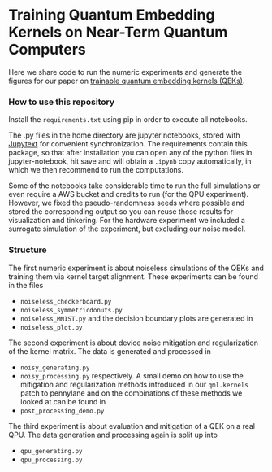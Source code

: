# Training Quantum Embedding Kernels on Near-Term Quantum Computers

Here we share code to run the numeric experiments and generate the figures for our paper on [trainable quantum embedding kernels (QEKs)](https://arxiv.org/).

### How to use this repository
Install the `requirements.txt` using pip in order to execute all notebooks.

The .py files in the home directory are jupyter notebooks, stored with [Jupytext](https://jupytext.readthedocs.io/en/latest/) for convenient synchronization.
The requirements contain this package, so that after installation you can open any of the python files in jupyter-notebook, hit save and will obtain a `.ipynb`
copy automatically, in which we then recommend to run the computations.

Some of the notebooks take considerable time to run the full simulations or even require a AWS bucket and credits to run (for the QPU experiment).
However, we fixed the pseudo-randomness seeds where possible and stored the corresponding output so you can reuse those results for visualization and tinkering.
For the hardware experiment we included a surrogate simulation of the experiment, but excluding our noise model.

### Structure
The first numeric experiment is about noiseless simulations of the QEKs and training them via kernel target alignment. These experiments can be found in the files
* `noiseless_checkerboard.py`
* `noiseless_symmetricdonuts.py`
* `noiseless_MNIST.py`
and the decision boundary plots are generated in
* `noiseless_plot.py`

The second experiment is about device noise mitigation and regularization of the kernel matrix. The data is generated and processed in
* `noisy_generating.py`
* `noisy_processing.py`
respectively. A small demo on how to use the mitigation and regularization methods introduced in our `qml.kernels` patch to pennylane and on the combinations
of these methods we looked at can be found in
* `post_processing_demo.py`

The third experiment is about evaluation and mitigation of a QEK on a real QPU. The data generation and processing again is split up into
* `qpu_generating.py`
* `qpu_processing.py`
